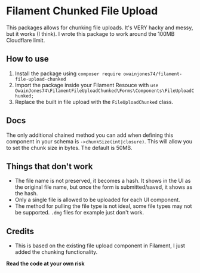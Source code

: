 # Filament Chunked File Upload

This packages allows for chunking file uploads. It's VERY hacky and messy, but it works (I think). I wrote this package to work around the 100MB Cloudflare limit. 

## How to use
1. Install the package using `composer require owainjones74/filament-file-upload-chunked`
2. Import the package inside your Filament Resouce with `use OwainJones74\FilamentFileUploadChunked\Forms\Components\FileUploadChunked;`
3. Replace the built in file upload with the `FileUploadChunked` class.

## Docs
The only additional chained method you can add when defining this component in your schema is `->chunkSize(int|closure)`. This will allow you to set the chunk size in bytes. The default is 50MB.

## Things that don't work
- The file name is not preserved, it becomes a hash. It shows in the UI as the original file name, but once the form is submitted/saved, it shows as the hash.
- Only a single file is allowed to be uploaded for each UI component.
- The method for pulling the file type is not ideal, some file types may not be supported. `.dmg` files for example just don't work.

## Credits
- This is based on the existing file upload component in Filament, I just added the chunking functionality.

**Read the code at your own risk**
